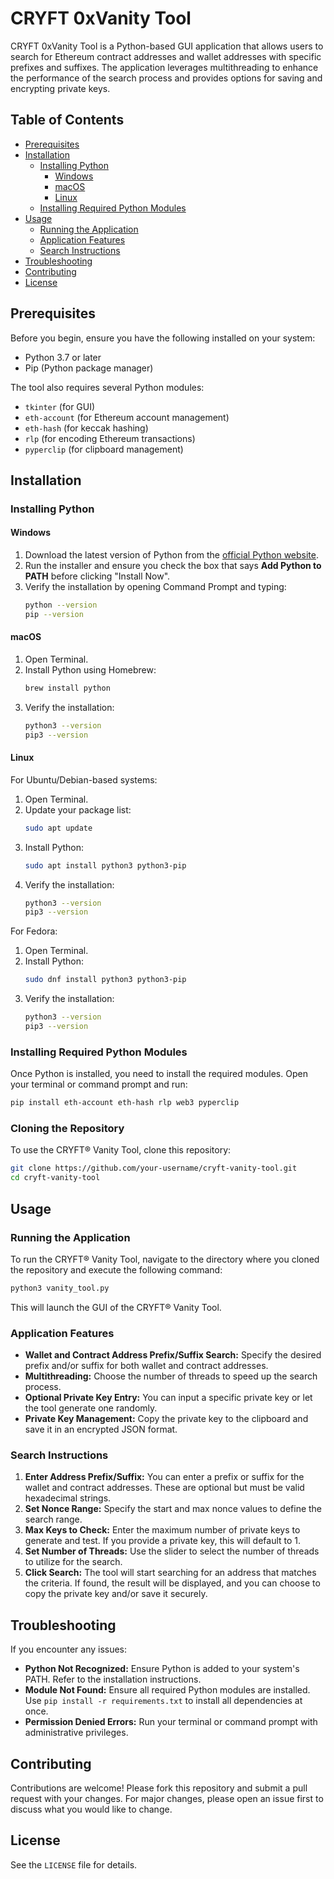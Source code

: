 
# CRYFT 0xVanity Tool

CRYFT 0xVanity Tool is a Python-based GUI application that allows users to search for Ethereum contract addresses and wallet addresses with specific prefixes and suffixes. The application leverages multithreading to enhance the performance of the search process and provides options for saving and encrypting private keys.

## Table of Contents

- [Prerequisites](#prerequisites)
- [Installation](#installation)
  - [Installing Python](#installing-python)
    - [Windows](#windows)
    - [macOS](#macos)
    - [Linux](#linux)
  - [Installing Required Python Modules](#installing-required-python-modules)
- [Usage](#usage)
  - [Running the Application](#running-the-application)
  - [Application Features](#application-features)
  - [Search Instructions](#search-instructions)
- [Troubleshooting](#troubleshooting)
- [Contributing](#contributing)
- [License](#license)

## Prerequisites

Before you begin, ensure you have the following installed on your system:

- Python 3.7 or later
- Pip (Python package manager)

The tool also requires several Python modules:

- `tkinter` (for GUI)
- `eth-account` (for Ethereum account management)
- `eth-hash` (for keccak hashing)
- `rlp` (for encoding Ethereum transactions)
- `pyperclip` (for clipboard management)

## Installation

### Installing Python

#### Windows

1. Download the latest version of Python from the [official Python website](https://www.python.org/downloads/).
2. Run the installer and ensure you check the box that says **Add Python to PATH** before clicking "Install Now".
3. Verify the installation by opening Command Prompt and typing:
   ```sh
   python --version
   pip --version
   ```

#### macOS

1. Open Terminal.
2. Install Python using Homebrew:
   ```sh
   brew install python
   ```
3. Verify the installation:
   ```sh
   python3 --version
   pip3 --version
   ```

#### Linux

For Ubuntu/Debian-based systems:

1. Open Terminal.
2. Update your package list:
   ```sh
   sudo apt update
   ```
3. Install Python:
   ```sh
   sudo apt install python3 python3-pip
   ```
4. Verify the installation:
   ```sh
   python3 --version
   pip3 --version
   ```

For Fedora:

1. Open Terminal.
2. Install Python:
   ```sh
   sudo dnf install python3 python3-pip
   ```
3. Verify the installation:
   ```sh
   python3 --version
   pip3 --version
   ```

### Installing Required Python Modules

Once Python is installed, you need to install the required modules. Open your terminal or command prompt and run:

```sh
pip install eth-account eth-hash rlp web3 pyperclip
```

### Cloning the Repository

To use the CRYFT® Vanity Tool, clone this repository:

```sh
git clone https://github.com/your-username/cryft-vanity-tool.git
cd cryft-vanity-tool
```

## Usage

### Running the Application

To run the CRYFT® Vanity Tool, navigate to the directory where you cloned the repository and execute the following command:

```sh
python3 vanity_tool.py
```

This will launch the GUI of the CRYFT® Vanity Tool.

### Application Features

- **Wallet and Contract Address Prefix/Suffix Search:** Specify the desired prefix and/or suffix for both wallet and contract addresses.
- **Multithreading:** Choose the number of threads to speed up the search process.
- **Optional Private Key Entry:** You can input a specific private key or let the tool generate one randomly.
- **Private Key Management:** Copy the private key to the clipboard and save it in an encrypted JSON format.

### Search Instructions

1. **Enter Address Prefix/Suffix:** You can enter a prefix or suffix for the wallet and contract addresses. These are optional but must be valid hexadecimal strings.
2. **Set Nonce Range:** Specify the start and max nonce values to define the search range.
3. **Max Keys to Check:** Enter the maximum number of private keys to generate and test. If you provide a private key, this will default to 1.
4. **Set Number of Threads:** Use the slider to select the number of threads to utilize for the search.
5. **Click Search:** The tool will start searching for an address that matches the criteria. If found, the result will be displayed, and you can choose to copy the private key and/or save it securely.

## Troubleshooting

If you encounter any issues:

- **Python Not Recognized:** Ensure Python is added to your system's PATH. Refer to the installation instructions.
- **Module Not Found:** Ensure all required Python modules are installed. Use `pip install -r requirements.txt` to install all dependencies at once.
- **Permission Denied Errors:** Run your terminal or command prompt with administrative privileges.

## Contributing

Contributions are welcome! Please fork this repository and submit a pull request with your changes. For major changes, please open an issue first to discuss what you would like to change.

## License

See the `LICENSE` file for details.
